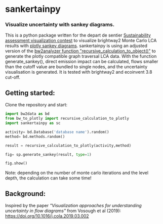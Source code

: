# sankertainpy

### Visualize uncertainty with sankey diagrams.


This is a python package written for the depart de sentier [Sustainability assessment visualization contest](https://github.com/Depart-de-Sentier/visualization-contest-2022) to visualize brightway2 Monte Carlo LCA results with [plotly sankey diagrams](https://plotly.com/python/sankey-diagram/). sankertainpy is using an adjusted version of the [bw2analyzer function "recursive_calculation_to_object()"](https://github.com/brightway-lca/brightway2-analyzer/blob/main/bw2analyzer/utils.py) to generate the plotly compatible graph traversal LCA data. With the function generate_sankey(), direct emission impact can be calculated, flows smaller than the cutoff value are bundled to single nodes, and the uncertainty visualisation is generated. It is tested with brightway2 and ecoinvent 3.8 cut-off.  


## Getting started:

Clone the repository and start:


```python
import bw2data as bd
from bw_to_plotly import recursive_calculation_to_plotly
import sankertainpy as sc

activity= bd.Database('database name').random()
method= bd.methods.random()

result = recursive_calculation_to_plotly(activity,method)

fig= sp.generate_sankey(result, type=1)

fig.show()
```
Note: depending on the number of monte carlo iterations and the level depth, the calculation can take some time!

## Background:

Inspired by the paper *"Visualization approaches for understanding uncertainty in flow diagrams"* from Vosough et al (2019):
https://doi.org/10.1016/j.cola.2019.03.002




